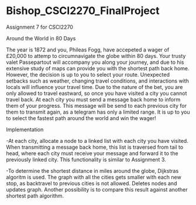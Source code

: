 # Bishop_CSCI2270_FinalProject
Assignment 7 for CSCI2270

Around the World in 80 Days

The year is 1872 and you, Phileas Fogg, have accepeted a wager of £20,000 to attemp to circumnavigate the globe within 80 days.
 Your trusty valet Passepartout will accompany you along your journey, and due to his extensive study of maps can provide you with 
the shortest path back home. However, the decision is up to you to select your route. Unexpected setbacks such as weather, changing
 travel conditions, and interactions with locals will influence your travel time. Due to the nature of the bet, you are only allowed
 to travel eastward, so once you have visited a city you cannot travel back. At each city you must send a message back home to inform
 them of your progress. This message will be send to each previous city for them to transmit again, as a telegram has only a limited
 range. It is up to you to select the fastest path around the world and win the wager!



Implementation

-At each city, allocate a node to a linked list with each city you have visited. When transmitting a message back home, this list is 
traversed from tail to head, where each city must receive your message and forward it to the previously linked city. This functionality
 is similar to Assignment 3.

-To determine the shortest distance in miles around the globe, Dijkstras algoritm is used. The graph with all the cities gets smaller
 with each new stop, as backtravel to previous cities is not allowed. Deletes nodes and updates graph. Another possibility is to compare
 this result against another shortest path algorithm.
